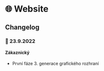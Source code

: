 # 🌐 Website

## Changelog

### 🚩 23.9.2022

#### Zákaznický
- První fáze 3. generace grafického rozhraní
